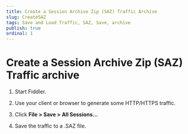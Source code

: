 ```yaml
---
title: Create a Session Archive Zip (SAZ) Traffic Archive
slug: CreateSAZ
tags: Save and Load Traffic, SAZ, Save, archive
publish: true
ordinal: 1
---
```


Create a Session Archive Zip (SAZ) Traffic archive
==================================================

1. Start Fiddler. 

2. Use your client or browser to generate some HTTP/HTTPS traffic.

3. Click **File > Save > All Sessions...** 

4. Save the traffic to a .SAZ file.
